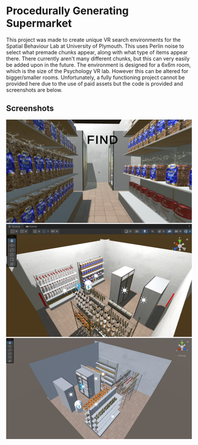 # Procedurally Generating Supermarket
This project was made to create unique VR search environments for the Spatial Behaviour Lab at University of Plymouth. This uses Perlin noise to select what premade chunks appear, along with what type of items appear there. There currently aren't many different chunks, but this can very easily be added upon in the future. The environment is designed for a 6x6m room, which is the size of the Psychology VR lab. However this can
be altered for bigger/smaller rooms. Unfortunately, a fully functioning project cannot be provided here due to the use of paid assets but the code is provided and screenshots are below.

## Screenshots
![](Screenshots/1.png)
![](Screenshots/2.png)
![](Screenshots/3.png)
